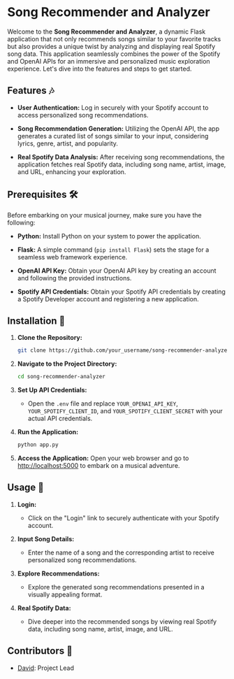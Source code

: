 # Song Recommender and Analyzer

Welcome to the **Song Recommender and Analyzer**, a dynamic Flask application that not only recommends songs similar to your favorite tracks but also provides a unique twist by analyzing and displaying real Spotify song data. This application seamlessly combines the power of the Spotify and OpenAI APIs for an immersive and personalized music exploration experience. Let's dive into the features and steps to get started.

## Features 🎶

- **User Authentication:** Log in securely with your Spotify account to access personalized song recommendations.

- **Song Recommendation Generation:** Utilizing the OpenAI API, the app generates a curated list of songs similar to your input, considering lyrics, genre, artist, and popularity.

- **Real Spotify Data Analysis:** After receiving song recommendations, the application fetches real Spotify data, including song name, artist, image, and URL, enhancing your exploration.

## Prerequisites 🛠️

Before embarking on your musical journey, make sure you have the following:

- **Python:** Install Python on your system to power the application.

- **Flask:** A simple command (`pip install Flask`) sets the stage for a seamless web framework experience.

- **OpenAI API Key:** Obtain your OpenAI API key by creating an account and following the provided instructions.

- **Spotify API Credentials:** Obtain your Spotify API credentials by creating a Spotify Developer account and registering a new application.

## Installation 🚀

1. **Clone the Repository:**
   ```bash
   git clone https://github.com/your_username/song-recommender-analyzer.git
   ```

2. **Navigate to the Project Directory:**
   ```bash
   cd song-recommender-analyzer
   ```

3. **Set Up API Credentials:**
   - Open the `.env` file and replace `YOUR_OPENAI_API_KEY`, `YOUR_SPOTIFY_CLIENT_ID`, and `YOUR_SPOTIFY_CLIENT_SECRET` with your actual API credentials.

4. **Run the Application:**
   ```bash
   python app.py
   ```

5. **Access the Application:**
   Open your web browser and go to [http://localhost:5000](http://localhost:5000) to embark on a musical adventure.

## Usage 🎉

1. **Login:**
   - Click on the "Login" link to securely authenticate with your Spotify account.

2. **Input Song Details:**
   - Enter the name of a song and the corresponding artist to receive personalized song recommendations.

3. **Explore Recommendations:**
   - Explore the generated song recommendations presented in a visually appealing format.

4. **Real Spotify Data:**
   - Dive deeper into the recommended songs by viewing real Spotify data, including song name, artist, image, and URL.

## Contributors 🤝

- [David](https://github.com/deivigt1): Project Lead

